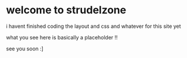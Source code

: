 ---
---

# welcome to strudelzone

i havent finished coding the layout and css and whatever for this site yet 

what you see here is basically a placeholder !!

see you soon :]